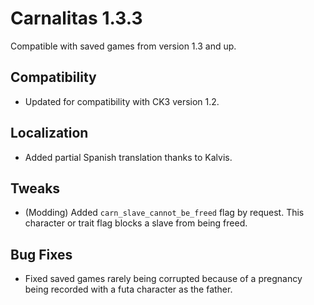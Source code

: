 # Carnalitas 1.3.3

Compatible with saved games from version 1.3 and up.

## Compatibility

* Updated for compatibility with CK3 version 1.2.

## Localization

* Added partial Spanish translation thanks to Kalvis.

## Tweaks

* (Modding) Added `carn_slave_cannot_be_freed` flag by request. This character or trait flag blocks a slave from being freed.

## Bug Fixes

* Fixed saved games rarely being corrupted because of a pregnancy being recorded with a futa character as the father.